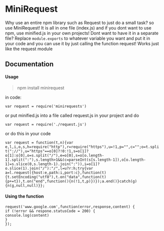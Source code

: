 # MiniRequest
Why use an entire npm library such as Request to just do a small task? so use MiniRequest! It is all in one file (index.js) and if you dont want to use npm, use minified.js in your own projects! Dont want to have it in a separate file? Replace ``module.exports`` to whatever variable you want and put it in your code and you can use it by just calling the function request! Works just like the request module

## Documentation
#### Usage
> npm install minirequest


in code: 


``var request = require('minirequests')``


or put minified.js into a file called request.js in your project and do


``var request = require('./request.js')``


or do this in your code


``var request = function(t,n){var e,l,i,o,s,h=require("http"),r=require("https"),u=!1,p="",c="";o=t.split("://"),u="https"==o[0]?!0:!1,s=o[1]?o[1]:o[0],o=s.split("/"),e=o[0],s=o[o.length-1].split(":"),s.length>1&&(c=parseInt(s[s.length-1]),o[o.length-1]=s.slice(0,s.length-1).join(":")),i=o[1]?o.slice(1).join("/"):"/",l=u?r:h;try{var a=l.request({host:e,path:i,port:c},function(t){t.setEncoding("utf8"),t.on("data",function(t){p+=t}),t.on("end",function(){n(!1,t,p)})});a.end()}catch(g){n(g,null,null)}};``


#### Using the function
```
request('www.google.com',function(error,response,content) {
if (!error && respone.statusCode = 200) {
console.log(content)
}
});
```
